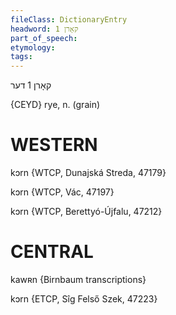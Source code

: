 ```yaml
---
fileClass: DictionaryEntry
headword: קאָרן 1
part_of_speech: 
etymology: 
tags: 
---
```

קאָרן 1
דער

{CEYD}
rye, n. (grain)

WESTERN
========

kɔrn {WTCP, Dunajská Streda, 47179}

kɔrn {WTCP, Vác, 47197}

kɔrn {WTCP, Berettyó-Újfalu, 47212}

CENTRAL
========

kawʀn {Birnbaum transcriptions}

kɔrn {ETCP, Sîg Felső Szek, 47223}

